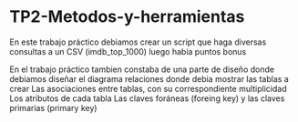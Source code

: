 # TP2-Metodos-y-herramientas

En este trabajo práctico debiamos crear un script que haga diversas consultas a un CSV (imdb_top_1000)
luego habia puntos bonus

En el trabajo práctico tambien constaba de una parte de diseño donde debiamos diseñar el diagrama relaciones donde debia mostrar las tablas a crear
Las asociaciones entre tablas, con su correspondiente multiplicidad
Los atributos de cada tabla
Las claves foráneas (foreing key) y las claves primarias (primary key)
